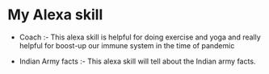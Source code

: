 # My Alexa skill 

- Coach :- This alexa skill is helpful for doing exercise and yoga and really helpful for boost-up our immune system in the time of pandemic
     
- Indian Army facts :- This alexa skill will tell about the Indian army facts.
 
